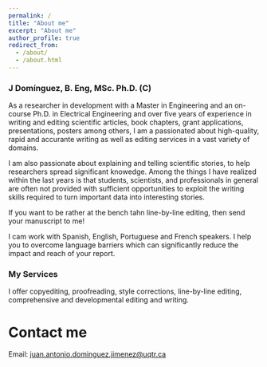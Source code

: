 ```yaml
---
permalink: /
title: "About me"
excerpt: "About me"
author_profile: true
redirect_from: 
  - /about/
  - /about.html
---
```


### J Domínguez, B. Eng, MSc. Ph.D. (C)

As a researcher in development with a Master in Engineering and an on-course Ph.D. in Electrical Engineering and over five years of experience in writing and editing scientific articles, book chapters, grant applications, presentations, posters among others, I am a passionated about high-quality, rapid and accurante writing as well as editing services in a vast variety of domains.

I am also passionate about explaining and telling scientific stories, to help researchers spread significant knowedge. Among the things I have realized within the last years is that students, scientists, and professionals in general are often not provided with sufficient opportunities to exploit the writing skills required to turn important data into interesting stories. 

If you want to be rather at the bench tahn line-by-line editing, then send your manuscript to me!

I cam work with Spanish, English, Portuguese and French speakers. I help you to overcome language barriers which can significantly reduce the impact and reach of your report.


### My Services

I offer copyediting, proofreading, style corrections, line-by-line editing, comprehensive and developmental editing and writing.

Contact me
======
Email: juan.antonio.dominguez.jimenez@uqtr.ca

